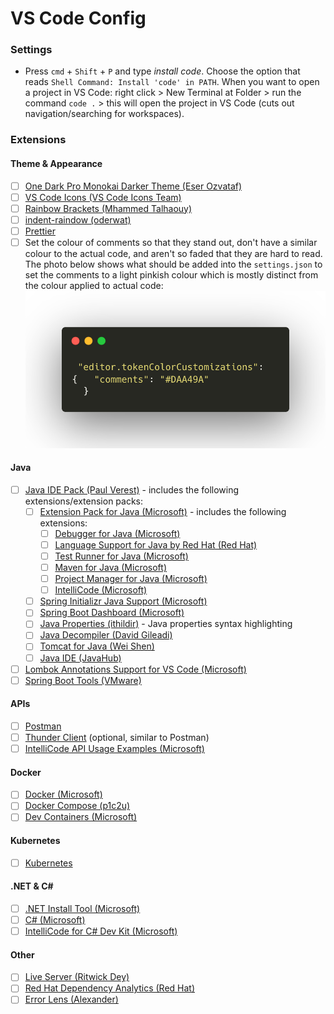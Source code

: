 # VS Code Config
### Settings
 - Press `cmd` + `Shift` + `P` and type *install code*. Choose the option that reads `Shell Command: Install 'code' in PATH`. When you want to open a project in VS Code: right click > New Terminal at Folder > run the command `code .` > this will open the project in VS Code (cuts out navigation/searching for workspaces).
### Extensions
#### Theme & Appearance
- [ ] [One Dark Pro Monokai Darker Theme (Eser Ozvataf)](https://marketplace.visualstudio.com/items?itemName=eserozvataf.one-dark-pro-monokai-darker)
- [ ] [VS Code Icons (VS Code Icons Team)](https://marketplace.visualstudio.com/items?itemName=vscode-icons-team.vscode-icons) 
- [ ] [Rainbow Brackets (Mhammed Talhaouy)](https://marketplace.visualstudio.com/items?itemName=tal7aouy.rainbow-bracket) 
- [ ] [indent-raindow (oderwat)](https://marketplace.visualstudio.com/items?itemName=oderwat.indent-rainbow) 
- [ ] [Prettier](https://marketplace.visualstudio.com/items?itemName=esbenp.prettier-vscode) 
- [ ]  Set the colour of comments so that they stand out, don't have a similar colour to the actual code, and aren't so faded that they are hard to read. The photo below shows what should be added into the `settings.json` to set the comments to a light pinkish colour which is mostly distinct from the colour applied to actual code:
![comments-colour.png](https://github.com/rtasalem/macbook-config/blob/main/personal-setup/comments-colour.png)
#### Java
- [ ] [Java IDE Pack (Paul Verest)](https://marketplace.visualstudio.com/items?itemName=pverest.java-ide-pack) - includes the following extensions/extension packs:
	- [ ] [Extension Pack for Java (Microsoft)](https://marketplace.visualstudio.com/items?itemName=vscjava.vscode-java-pack) - includes the following extensions:
		- [ ] [Debugger for Java (Microsoft)](https://marketplace.visualstudio.com/items?itemName=vscjava.vscode-java-debug)
		- [ ] [Language Support for Java by Red Hat (Red Hat)](https://marketplace.visualstudio.com/items?itemName=redhat.java)
		- [ ] [Test Runner for Java (Microsoft)](https://marketplace.visualstudio.com/items?itemName=vscjava.vscode-java-test)
		- [ ] [Maven for Java (Microsoft)](https://marketplace.visualstudio.com/items?itemName=vscjava.vscode-maven)
		- [ ] [Project Manager for Java (Microsoft)](https://marketplace.visualstudio.com/items?itemName=vscjava.vscode-java-dependency)
		- [ ] [IntelliCode (Microsoft)](https://marketplace.visualstudio.com/items?itemName=VisualStudioExptTeam.vscodeintellicode)
	- [ ] [Spring Initializr Java Support (Microsoft)](https://marketplace.visualstudio.com/items?itemName=vscjava.vscode-spring-initializr)
	- [ ] [Spring Boot Dashboard (Microsoft)](https://marketplace.visualstudio.com/items?itemName=vscjava.vscode-spring-boot-dashboard)
	- [ ] [Java Properties (ithildir)](https://marketplace.visualstudio.com/items?itemName=ithildir.java-properties) - Java properties syntax highlighting
	- [ ] [Java Decompiler (David Gileadi)](https://marketplace.visualstudio.com/items?itemName=dgileadi.java-decompiler)
	- [ ] [Tomcat for Java (Wei Shen)](https://marketplace.visualstudio.com/items?itemName=adashen.vscode-tomcat)
	- [ ] [Java IDE (JavaHub)](https://marketplace.visualstudio.com/items?itemName=YouMayCallMeV.vscode-java-saber)
- [ ] [Lombok Annotations Support for VS Code (Microsoft)](https://marketplace.visualstudio.com/items?itemName=vscjava.vscode-lombok)
- [ ] [Spring Boot Tools (VMware)](https://marketplace.visualstudio.com/items?itemName=vmware.vscode-spring-boot)
#### APIs
- [ ] [Postman](https://marketplace.visualstudio.com/items?itemName=Postman.postman-for-vscode) 
- [ ] [Thunder Client](https://marketplace.visualstudio.com/items?itemName=rangav.vscode-thunder-client) (optional, similar to Postman)
- [ ] [IntelliCode API Usage Examples (Microsoft)](https://marketplace.visualstudio.com/items?itemName=VisualStudioExptTeam.intellicode-api-usage-examples)
#### Docker
- [ ] [Docker (Microsoft)](https://marketplace.visualstudio.com/items?itemName=ms-azuretools.vscode-docker#:~:text=Docker%20for%20Visual%20Studio%20Code,NET%20inside%20a%20container.) 
- [ ] [Docker Compose (p1c2u)](https://marketplace.visualstudio.com/items?itemName=p1c2u.docker-compose)
- [ ] [Dev Containers (Microsoft)](https://marketplace.visualstudio.com/items?itemName=ms-vscode-remote.remote-containers)
#### Kubernetes
- [ ] [Kubernetes](https://marketplace.visualstudio.com/items?itemName=ms-kubernetes-tools.vscode-kubernetes-tools)
#### .NET & C#
- [ ] [.NET Install Tool (Microsoft)](https://marketplace.visualstudio.com/items?itemName=ms-dotnettools.vscode-dotnet-runtime) 
- [ ] [C# (Microsoft)](https://marketplace.visualstudio.com/items?itemName=ms-dotnettools.csharp)
- [ ] [IntelliCode for C# Dev Kit (Microsoft)](https://marketplace.visualstudio.com/items?itemName=ms-dotnettools.vscodeintellicode-csharp)
#### Other
- [ ] [Live Server (Ritwick Dey)](https://marketplace.visualstudio.com/items?itemName=ritwickdey.LiveServer) 
- [ ] [Red Hat Dependency Analytics (Red Hat)](https://marketplace.visualstudio.com/items?itemName=redhat.fabric8-analytics)
- [ ] [Error Lens (Alexander)](https://marketplace.visualstudio.com/items?itemName=usernamehw.errorlens)
